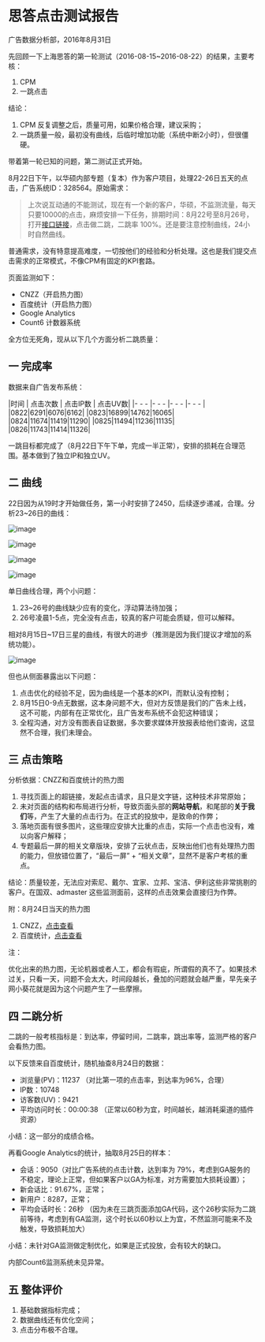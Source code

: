 # 思答点击测试报告

广告数据分析部，2016年8月31日

先回顾一下上海思答的第一轮测试（2016-08-15~2016-08-22）的结果，主要考核：

1. CPM
2. 一跳点击

结论：

1. CPM 反复调整之后，质量可用，如果价格合理，建议采购；
2. 一跳质量一般，最初没有曲线，后临时增加功能（系统中断2小时），但很僵硬。

带着第一轮已知的问题，第二测试正式开始。

8月22日下午，以华硕内部专题（复本）作为客户项目，处理22-26日五天的点击，广告系统ID：328564。原始需求：

> 上次说互动通的不能测试，现在有一个新的客户，华硕，不监测流量，每天只要10000的点击，麻烦安排一下任务，排期时间：8月22号至8月26号，打开[接口链接](http://ivy.pconline.com.cn/adpuba/show?adid=328564&id=pc.test.pv.&media=html&trace=13)，点击做二跳，二跳率 100%。还是要注意控制曲线，24小时自然曲线。

普通需求，没有特意提高难度，一切按他们的经验和分析处理。这也是我们提交点击需求的正常模式，不像CPM有固定的KPI套路。

页面监测如下：

* CNZZ（开启热力图）
* 百度统计（开启热力图）
* Google Analytics
* Count6 计数器系统

全方位无死角，现从以下几个方面分析二跳质量：

## 一 完成率

数据来自广告发布系统：

|时间 | 点击次数 | 点击IP数 | 点击UV数|
|- - - |- - - |- - - |- - - |
|0822|6291|6076|6162|
|0823|16899|14762|16065|
|0824|11674|11419|11290|
|0825|11494|11236|11135|
|0826|11743|11414|11326|

一跳目标都完成了（8月22日下午下单，完成一半正常），安排的损耗在合理范围。基本做到了独立IP和独立UV。

## 二 曲线

22日因为从19时才开始做任务，第一小时安排了2450，后续逐步递减，合理。分析23~26日的曲线：

![image](http://www1.pconline.com.cn/ad/2016/08/31/ssss/as-01-0823.png)

![image](http://www1.pconline.com.cn/ad/2016/08/31/ssss/as-01-0824.png)

![image](http://www1.pconline.com.cn/ad/2016/08/31/ssss/as-01-0825.png)

![image](http://www1.pconline.com.cn/ad/2016/08/31/ssss/as-01-0826.png)


单日曲线合理，两个小问题：  
  
1. 23~26号的曲线缺少应有的变化，浮动算法待加强；
2. 26号凌晨1-5点，完全没有点击，较真的客户可能会质疑，但可以解释。

相对8月15日~17日三星的曲线，有很大的进步（推测是因为我们提议才增加的系统功能）。

![image](http://www1.pconline.com.cn/ad/2016/08/31/ssss/sa-01-0815.png)

但也从侧面暴露出以下问题：  
  
1. 点击优化的经验不足，因为曲线是一个基本的KPI，而默认没有控制；
2. 8月15日0-9点无数据，这本身问题不大，但对方反馈是我们的广告未上线，这不可能，内部有在正常优化，且广告发布系统不会犯这种错误；
3. 全程沟通，对方没有图表自证数据，多次要求媒体开放报表给他们查询，这显然不合理，我们未理会。

## 三 点击策略

分析依据：CNZZ和百度统计的热力图

1. 寻找页面上的超链接，发起点击请求，且只是文字链，这种技术非常原始；
2. 未对页面的结构和布局进行分析，导致页面头部的**网站导航**，和尾部的**关于我们**等，产生了大量的点击行为。在正式的投放中，是致命的作弊；
3. 落地页面有很多图片，这些理应安排大比重的点击，实际一个点击也没有，难以向客户解释；
4. 专题最后一屏的相关文章版块，安排了云状点击，反映出他们也有处理热力图的能力，但放错位置了，“最后一屏” + “相关文章”，显然不是客户考核的重点。

结论：质量较差，无法应对索尼、戴尔、宜家、立邦、宝洁、伊利这些非常挑剔的客户。在国双、admaster 这些监测面前，这样的点击效果会直接归为作弊。

附：8月24日当天的热力图

1. CNZZ，[点击查看](http://www1.pconline.com.cn/ad/2016/08/31/ssss/CNZZ-0824.jpg)
2. 百度统计，[点击查看](http://www1.pconline.com.cn/ad/2016/08/31/ssss/Baidu-0824.jpg)

注：

优化出来的热力图，无论机器或者人工，都会有瑕疵，所谓假的真不了。如果技术过关，只看一天，问题不会太大，时间段越长，叠加的问题就会越严重，早先亲子网小葵花就是因为这个问题产生了一些摩擦。


## 四 二跳分析

二跳的一般考核指标是：到达率，停留时间，二跳率，跳出率等，监测严格的客户会看热力图。

以下反馈来自百度统计，随机抽查8月24日的数据：

* 浏览量(PV)：11237 （对比第一项的点击率，到达率为96%，合理）
* IP数：10748	
* 访客数(UV)：9421
* 平均访问时长：00:00:38 （正常以60秒为宜，时间越长，越消耗渠道的插件资源）

小结：这一部分的成绩合格。

再看Google Analytics的统计，抽取8月25日的样本：

* 会话：9050（对比广告系统的点击计数，达到率为 79%，考虑到GA服务的不稳定，理论上正常，但如果客户以GA为标准，对方需要加大损耗设置）；
* 新会话比：91.67%，正常；
* 新用户：8287，正常；
* 平均会话时长：26秒 （因为未在三跳页面添加GA代码，这个26秒实际为二跳前等待，考虑到有GA监测，这个时长以60秒以上为宜，不然监测可能来不及触发，导致损耗加大）

小结：未针对GA监测做定制优化，如果是正式投放，会有较大的缺口。

内部Count6监测系统未见异常。

## 五 整体评价

1. 基础数据指标完成；
2. 数据曲线还有优化空间；
3. 点击分布极不合理。











